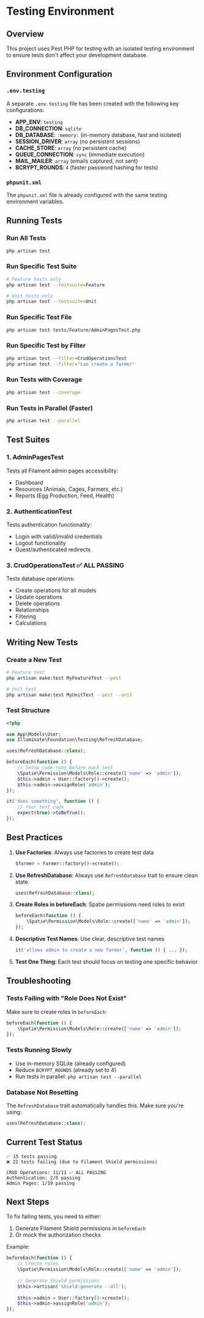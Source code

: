 # Testing Environment

## Overview

This project uses Pest PHP for testing with an isolated testing environment to ensure tests don't affect your development database.

## Environment Configuration

### `.env.testing`

A separate `.env.testing` file has been created with the following key configurations:

- **APP_ENV**: `testing`
- **DB_CONNECTION**: `sqlite`
- **DB_DATABASE**: `:memory:` (in-memory database, fast and isolated)
- **SESSION_DRIVER**: `array` (no persistent sessions)
- **CACHE_STORE**: `array` (no persistent cache)
- **QUEUE_CONNECTION**: `sync` (immediate execution)
- **MAIL_MAILER**: `array` (emails captured, not sent)
- **BCRYPT_ROUNDS**: `4` (faster password hashing for tests)

### `phpunit.xml`

The `phpunit.xml` file is already configured with the same testing environment variables.

## Running Tests

### Run All Tests
```bash
php artisan test
```

### Run Specific Test Suite
```bash
# Feature tests only
php artisan test --testsuite=Feature

# Unit tests only
php artisan test --testsuite=Unit
```

### Run Specific Test File
```bash
php artisan test tests/Feature/AdminPagesTest.php
```

### Run Specific Test by Filter
```bash
php artisan test --filter=CrudOperationsTest
php artisan test --filter="can create a farmer"
```

### Run Tests with Coverage
```bash
php artisan test --coverage
```

### Run Tests in Parallel (Faster)
```bash
php artisan test --parallel
```

## Test Suites

### 1. AdminPagesTest
Tests all Filament admin pages accessibility:
- Dashboard
- Resources (Animals, Cages, Farmers, etc.)
- Reports (Egg Production, Feed, Health)

### 2. AuthenticationTest
Tests authentication functionality:
- Login with valid/invalid credentials
- Logout functionality
- Guest/authenticated redirects

### 3. CrudOperationsTest ✅ **ALL PASSING**
Tests database operations:
- Create operations for all models
- Update operations
- Delete operations
- Relationships
- Filtering
- Calculations

## Writing New Tests

### Create a New Test
```bash
# Feature test
php artisan make:test MyFeatureTest --pest

# Unit test
php artisan make:test MyUnitTest --pest --unit
```

### Test Structure
```php
<?php

use App\Models\User;
use Illuminate\Foundation\Testing\RefreshDatabase;

uses(RefreshDatabase::class);

beforeEach(function () {
    // Setup code runs before each test
    \Spatie\Permission\Models\Role::create(['name' => 'admin']);
    $this->admin = User::factory()->create();
    $this->admin->assignRole('admin');
});

it('does something', function () {
    // Your test code
    expect(true)->toBeTrue();
});
```

## Best Practices

1. **Use Factories**: Always use factories to create test data
   ```php
   $farmer = Farmer::factory()->create();
   ```

2. **Use RefreshDatabase**: Always use `RefreshDatabase` trait to ensure clean state
   ```php
   uses(RefreshDatabase::class);
   ```

3. **Create Roles in beforeEach**: Spatie permissions need roles to exist
   ```php
   beforeEach(function () {
       \Spatie\Permission\Models\Role::create(['name' => 'admin']);
   });
   ```

4. **Descriptive Test Names**: Use clear, descriptive test names
   ```php
   it('allows admin to create a new farmer', function () { ... });
   ```

5. **Test One Thing**: Each test should focus on testing one specific behavior

## Troubleshooting

### Tests Failing with "Role Does Not Exist"
Make sure to create roles in `beforeEach`:
```php
beforeEach(function () {
    \Spatie\Permission\Models\Role::create(['name' => 'admin']);
});
```

### Tests Running Slowly
- Use in-memory SQLite (already configured)
- Reduce `BCRYPT_ROUNDS` (already set to 4)
- Run tests in parallel: `php artisan test --parallel`

### Database Not Resetting
The `RefreshDatabase` trait automatically handles this. Make sure you're using:
```php
uses(RefreshDatabase::class);
```

## Current Test Status

```
✅ 15 tests passing
❌ 22 tests failing (due to Filament Shield permissions)

CRUD Operations: 11/11 ✅ ALL PASSING
Authentication: 2/5 passing
Admin Pages: 1/19 passing
```

## Next Steps

To fix failing tests, you need to either:
1. Generate Filament Shield permissions in `beforeEach`
2. Or mock the authorization checks

Example:
```php
beforeEach(function () {
    // Create roles
    \Spatie\Permission\Models\Role::create(['name' => 'admin']);
    
    // Generate Shield permissions
    $this->artisan('shield:generate --all');
    
    $this->admin = User::factory()->create();
    $this->admin->assignRole('admin');
});
```
